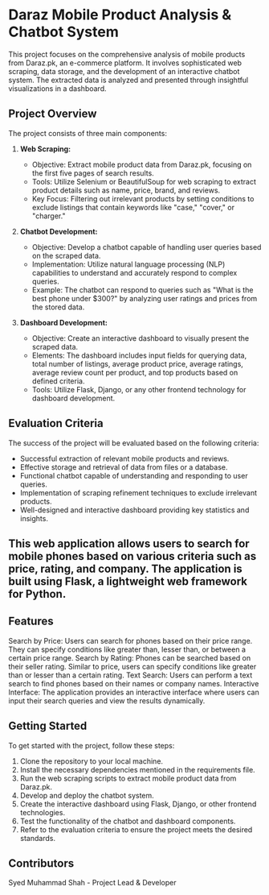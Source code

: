 # Daraz Mobile Product Analysis & Chatbot System

This project focuses on the comprehensive analysis of mobile products from Daraz.pk, an e-commerce platform. It involves sophisticated web scraping, data storage, and the development of an interactive chatbot system. The extracted data is analyzed and presented through insightful visualizations in a dashboard.

## Project Overview

The project consists of three main components:

1. **Web Scraping:**
   - Objective: Extract mobile product data from Daraz.pk, focusing on the first five pages of search results.
   - Tools: Utilize Selenium or BeautifulSoup for web scraping to extract product details such as name, price, brand, and reviews.
   - Key Focus: Filtering out irrelevant products by setting conditions to exclude listings that contain keywords like "case," "cover," or "charger."

2. **Chatbot Development:**
   - Objective: Develop a chatbot capable of handling user queries based on the scraped data.
   - Implementation: Utilize natural language processing (NLP) capabilities to understand and accurately respond to complex queries.
   - Example: The chatbot can respond to queries such as "What is the best phone under $300?" by analyzing user ratings and prices from the stored data.

3. **Dashboard Development:**
   - Objective: Create an interactive dashboard to visually present the scraped data.
   - Elements: The dashboard includes input fields for querying data, total number of listings, average product price, average ratings, average review count per product, and top products based on defined criteria.
   - Tools: Utilize Flask, Django, or any other frontend technology for dashboard development.

## Evaluation Criteria

The success of the project will be evaluated based on the following criteria:
- Successful extraction of relevant mobile products and reviews.
- Effective storage and retrieval of data from files or a database.
- Functional chatbot capable of understanding and responding to user queries.
- Implementation of scraping refinement techniques to exclude irrelevant products.
- Well-designed and interactive dashboard providing key statistics and insights.




## This web application allows users to search for mobile phones based on various criteria such as price, rating, and company. The application is built using Flask, a lightweight web framework for Python.

## Features

Search by Price: Users can search for phones based on their price range. They can specify conditions like greater than, lesser than, or between a certain price range.
Search by Rating: Phones can be searched based on their seller rating. Similar to price, users can specify conditions like greater than or lesser than a certain rating.
Text Search: Users can perform a text search to find phones based on their names or company names.
Interactive Interface: The application provides an interactive interface where users can input their search queries and view the results dynamically.











## Getting Started

To get started with the project, follow these steps:

1. Clone the repository to your local machine.
2. Install the necessary dependencies mentioned in the requirements file.
3. Run the web scraping scripts to extract mobile product data from Daraz.pk.
4. Develop and deploy the chatbot system.
5. Create the interactive dashboard using Flask, Django, or other frontend technologies.
6. Test the functionality of the chatbot and dashboard components.
7. Refer to the evaluation criteria to ensure the project meets the desired standards.

## Contributors

Syed Muhammad Shah - Project Lead & Developer



